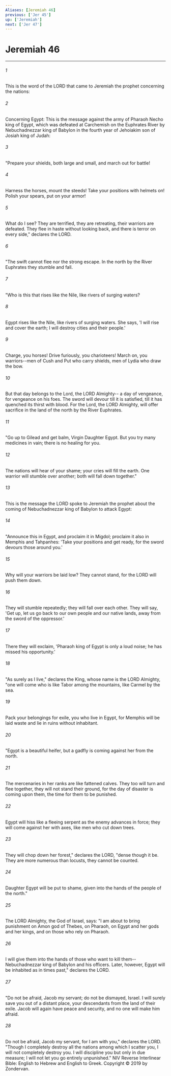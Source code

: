 ```yaml
---
Aliases: [Jeremiah 46]
previous: ['Jer 45']
up: ['Jeremiah']
next: ['Jer 47']
---
```

# Jeremiah 46

***


###### 1 
This is the word of the LORD that came to Jeremiah the prophet concerning the nations: 

###### 2 
Concerning Egypt: This is the message against the army of Pharaoh Necho king of Egypt, which was defeated at Carchemish on the Euphrates River by Nebuchadnezzar king of Babylon in the fourth year of Jehoiakim son of Josiah king of Judah: 

###### 3 
"Prepare your shields, both large and small, and march out for battle! 

###### 4 
Harness the horses, mount the steeds! Take your positions with helmets on! Polish your spears, put on your armor! 

###### 5 
What do I see? They are terrified, they are retreating, their warriors are defeated. They flee in haste without looking back, and there is terror on every side," declares the LORD. 

###### 6 
"The swift cannot flee nor the strong escape. In the north by the River Euphrates they stumble and fall. 

###### 7 
"Who is this that rises like the Nile, like rivers of surging waters? 

###### 8 
Egypt rises like the Nile, like rivers of surging waters. She says, 'I will rise and cover the earth; I will destroy cities and their people.' 

###### 9 
Charge, you horses! Drive furiously, you charioteers! March on, you warriors--men of Cush and Put who carry shields, men of Lydia who draw the bow. 

###### 10 
But that day belongs to the Lord, the LORD Almighty-- a day of vengeance, for vengeance on his foes. The sword will devour till it is satisfied, till it has quenched its thirst with blood. For the Lord, the LORD Almighty, will offer sacrifice in the land of the north by the River Euphrates. 

###### 11 
"Go up to Gilead and get balm, Virgin Daughter Egypt. But you try many medicines in vain; there is no healing for you. 

###### 12 
The nations will hear of your shame; your cries will fill the earth. One warrior will stumble over another; both will fall down together." 

###### 13 
This is the message the LORD spoke to Jeremiah the prophet about the coming of Nebuchadnezzar king of Babylon to attack Egypt: 

###### 14 
"Announce this in Egypt, and proclaim it in Migdol; proclaim it also in Memphis and Tahpanhes: 'Take your positions and get ready, for the sword devours those around you.' 

###### 15 
Why will your warriors be laid low? They cannot stand, for the LORD will push them down. 

###### 16 
They will stumble repeatedly; they will fall over each other. They will say, 'Get up, let us go back to our own people and our native lands, away from the sword of the oppressor.' 

###### 17 
There they will exclaim, 'Pharaoh king of Egypt is only a loud noise; he has missed his opportunity.' 

###### 18 
"As surely as I live," declares the King, whose name is the LORD Almighty, "one will come who is like Tabor among the mountains, like Carmel by the sea. 

###### 19 
Pack your belongings for exile, you who live in Egypt, for Memphis will be laid waste and lie in ruins without inhabitant. 

###### 20 
"Egypt is a beautiful heifer, but a gadfly is coming against her from the north. 

###### 21 
The mercenaries in her ranks are like fattened calves. They too will turn and flee together, they will not stand their ground, for the day of disaster is coming upon them, the time for them to be punished. 

###### 22 
Egypt will hiss like a fleeing serpent as the enemy advances in force; they will come against her with axes, like men who cut down trees. 

###### 23 
They will chop down her forest," declares the LORD, "dense though it be. They are more numerous than locusts, they cannot be counted. 

###### 24 
Daughter Egypt will be put to shame, given into the hands of the people of the north." 

###### 25 
The LORD Almighty, the God of Israel, says: "I am about to bring punishment on Amon god of Thebes, on Pharaoh, on Egypt and her gods and her kings, and on those who rely on Pharaoh. 

###### 26 
I will give them into the hands of those who want to kill them--Nebuchadnezzar king of Babylon and his officers. Later, however, Egypt will be inhabited as in times past," declares the LORD. 

###### 27 
"Do not be afraid, Jacob my servant; do not be dismayed, Israel. I will surely save you out of a distant place, your descendants from the land of their exile. Jacob will again have peace and security, and no one will make him afraid. 

###### 28 
Do not be afraid, Jacob my servant, for I am with you," declares the LORD. "Though I completely destroy all the nations among which I scatter you, I will not completely destroy you. I will discipline you but only in due measure; I will not let you go entirely unpunished." NIV Reverse Interlinear Bible: English to Hebrew and English to Greek. Copyright © 2019 by Zondervan.
